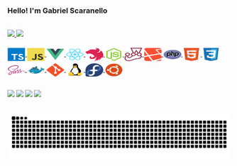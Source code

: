 ### Hello! I'm Gabriel Scaranello

<div style="display: inline_block"><br/>
  <a href="https://github.com/gabrielscaranello">
  <img height="200em" src="https://github-readme-stats.vercel.app/api?username=gabrielscaranello&show_icons=true&theme=github_dark&count_private=true" />
  <img height="200em" src="https://github-readme-stats.vercel.app/api/top-langs/?username=gabrielscaranello&langs_count=8&layout=compact&hide=C%23&theme=github_dark&count_private=true" />
</div>

<div style="display: inline_block"><br/>
  <img align="center" title="Typescript" alt="Gabriel-Typescript" height="30" width="40" src="https://raw.githubusercontent.com/devicons/devicon/master/icons/typescript/typescript-original.svg" />
  <img align="center" title="Javascript" alt="Gabriel-Javascript" height="30" width="40" src="https://raw.githubusercontent.com/devicons/devicon/master/icons/javascript/javascript-original.svg" />
  <img align="center" title="Vue.js" alt="Gabriel-Vue" height="30" width="40" src="https://raw.githubusercontent.com/devicons/devicon/master/icons/vuejs/vuejs-original.svg" />
  <img align="center" title="React" alt="Gabriel-React" height="30" width="40" src="https://raw.githubusercontent.com/devicons/devicon/master/icons/react/react-original.svg" />
  <img align="center" title="NestJs" alt="Gabriel-Nestjs" height="30" width="40" src="https://raw.githubusercontent.com/devicons/devicon/master/icons/nestjs/nestjs-plain.svg" />
  <img align="center" title="Node.js" alt="Gabriel-Nodejs" height="30" width="40" src="https://raw.githubusercontent.com/devicons/devicon/master/icons/nodejs/nodejs-original.svg" />
  <img align="center" title="Jest" alt="Gabriel-Jest" height="30" width="40" src="https://raw.githubusercontent.com/devicons/devicon/master/icons/jest/jest-plain.svg" />
  <img align="center" title="Laravel" alt="Gabriel-Laravel" height="30" width="40" src="https://raw.githubusercontent.com/devicons/devicon/master/icons/laravel/laravel-plain.svg" />
  <img align="center" title="PHP" alt="Gabriel-PHP" height="40" width="40" src="https://raw.githubusercontent.com/devicons/devicon/master/icons/php/php-original.svg" />
  <img align="center" title="HTML5" alt="Gabriel-HTML" height="30" width="40" src="https://raw.githubusercontent.com/devicons/devicon/master/icons/html5/html5-original.svg" />
  <img align="center" title="CSS3" alt="Gabriel-CSS" height="30" width="40" src="https://raw.githubusercontent.com/devicons/devicon/master/icons/css3/css3-original.svg" />
  <img align="center" title="SASS" alt="Gabriel-SASS" height="30" width="40" src="https://raw.githubusercontent.com/devicons/devicon/master/icons/sass/sass-original.svg" />
  <img align="center" title="Docker" alt="Gabriel-Docker" height="30" width="40" src="https://raw.githubusercontent.com/devicons/devicon/master/icons/docker/docker-original.svg" />
  <img align="center" title="Git" alt="Gabriel-Git" height="30" width="40" src="https://raw.githubusercontent.com/devicons/devicon/master/icons/git/git-original.svg" />
  <img align="center" title="Linux" alt="Gabriel-Linux" height="30" width="40" src="https://raw.githubusercontent.com/devicons/devicon/master/icons/linux/linux-original.svg" />
  <img align="center" title="Fedora" alt="Gabriel-Fedora" height="30" width="40" src="https://raw.githubusercontent.com/devicons/devicon/master/icons/fedora/fedora-original.svg" />
  <img align="center" title="Ubuntu" alt="Gabriel-Ubuntu" height="30" width="40" src="https://raw.githubusercontent.com/devicons/devicon/master/icons/ubuntu/ubuntu-plain.svg" />
</div>

##

<div style="display: inline_block">
  <a href="https://www.linkedin.com/in/gabrielscaranello/" target="_blank"><img src="https://img.shields.io/badge/-Linkedin-%230a66c2?style=for-the-badge&logo=linkedin&logoColor=white" target="_blank"></a>
  <a href="https://twitter.com/gabriscaranello" target="_blank"><img src="https://img.shields.io/badge/-Twitter-%231c92e1?style=for-the-badge&logo=twitter&logoColor=white" target="_blank"></a>
  <a href="https://instagram.com/gabriscaranello" target="_blank"><img src="https://img.shields.io/badge/-Instagram-%23e13665?style=for-the-badge&logo=instagram&logoColor=white" target="_blank"></a>
  <a href="https://instagram.com/gabriscaranello" target="_blank"><img src="https://img.shields.io/badge/-Gitlab-%23e24329?style=for-the-badge&logo=gitlab&logoColor=white" target="_blank"></a>
</div><br/>

![Snake animation](https://github.com/gabrielscaranello/gabrielscaranello/blob/output/github-contribution-grid-snake-dark.svg)
